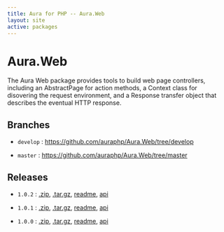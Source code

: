 ```yaml
---
title: Aura for PHP -- Aura.Web
layout: site
active: packages
---
```


Aura.Web
========

The Aura Web package provides tools to build web page controllers, including an AbstractPage for action methods, a Context class for disovering the request environment, and a Response transfer object that describes the eventual HTTP response.

Branches
--------

- `develop` : <https://github.com/auraphp/Aura.Web/tree/develop>

- `master` : <https://github.com/auraphp/Aura.Web/tree/master>

Releases
--------

- `1.0.2` : [.zip](https://github.com/auraphp/Aura.Web/zipball/1.0.2), [.tar.gz](https://github.com/auraphp/Aura.Web/tarball/1.0.2), [readme](1.0.2/), [api](1.0.2/api/)

- `1.0.1` : [.zip](https://github.com/auraphp/Aura.Web/zipball/1.0.1), [.tar.gz](https://github.com/auraphp/Aura.Web/tarball/1.0.1), [readme](1.0.1/), [api](1.0.1/api/)

- `1.0.0` : [.zip](https://github.com/auraphp/Aura.Web/zipball/1.0.0), [.tar.gz](https://github.com/auraphp/Aura.Web/tarball/1.0.0), [readme](1.0.0/), [api](1.0.0/api/)
